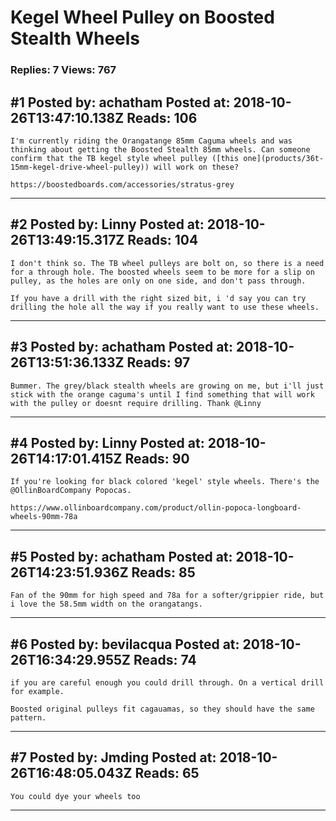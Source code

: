 # Kegel Wheel Pulley on Boosted Stealth Wheels

### Replies: 7 Views: 767

## \#1 Posted by: achatham Posted at: 2018-10-26T13:47:10.138Z Reads: 106

```
I'm currently riding the Orangatange 85mm Caguma wheels and was thinking about getting the Boosted Stealth 85mm wheels. Can someone confirm that the TB kegel style wheel pulley ([this one](products/36t-15mm-kegel-drive-wheel-pulley)) will work on these?

https://boostedboards.com/accessories/stratus-grey
```

---
## \#2 Posted by: Linny Posted at: 2018-10-26T13:49:15.317Z Reads: 104

```
I don't think so. The TB wheel pulleys are bolt on, so there is a need for a through hole. The boosted wheels seem to be more for a slip on pulley, as the holes are only on one side, and don't pass through.

If you have a drill with the right sized bit, i 'd say you can try drilling the hole all the way if you really want to use these wheels.
```

---
## \#3 Posted by: achatham Posted at: 2018-10-26T13:51:36.133Z Reads: 97

```
Bummer. The grey/black stealth wheels are growing on me, but i'll just stick with the orange caguma's until I find something that will work with the pulley or doesnt require drilling. Thank @Linny
```

---
## \#4 Posted by: Linny Posted at: 2018-10-26T14:17:01.415Z Reads: 90

```
If you're looking for black colored 'kegel' style wheels. There's the @OllinBoardCompany Popocas. 

https://www.ollinboardcompany.com/product/ollin-popoca-longboard-wheels-90mm-78a
```

---
## \#5 Posted by: achatham Posted at: 2018-10-26T14:23:51.936Z Reads: 85

```
Fan of the 90mm for high speed and 78a for a softer/grippier ride, but i love the 58.5mm width on the orangatangs.
```

---
## \#6 Posted by: bevilacqua Posted at: 2018-10-26T16:34:29.955Z Reads: 74

```
if you are careful enough you could drill through. On a vertical drill for example. 

Boosted original pulleys fit cagauamas, so they should have the same pattern.
```

---
## \#7 Posted by: Jmding Posted at: 2018-10-26T16:48:05.043Z Reads: 65

```
You could dye your wheels too
```

---

